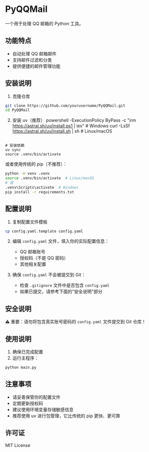 # PyQQMail

一个用于处理 QQ 邮箱的 Python 工具。

## 功能特点

- 自动处理 QQ 邮箱邮件
- 支持邮件过滤和分类
- 提供便捷的邮件管理功能

## 安装说明

1. 克隆仓库
```bash
git clone https://github.com/yourusername/PyQQMail.git
cd PyQQMail
```

2. 安装 uv（推荐）
powershell -ExecutionPolicy ByPass -c "irm https://astral.sh/uv/install.ps1 | iex" # Windows
curl -LsSf https://astral.sh/uv/install.sh | sh  # Linux/macOS
```

# 安装依赖
uv sync
source .venv/bin/activate
```

或者使用传统的 pip（不推荐）：
```bash
python -m venv .venv
source .venv/bin/activate  # Linux/macOS
# 或
.venv\Scripts\activate  # Windows
pip install -r requirements.txt
```

## 配置说明

1. 复制配置文件模板
```bash
cp config.yaml.template config.yaml
```

2. 编辑 `config.yaml` 文件，填入你的实际配置信息：
   - QQ 邮箱账号
   - 授权码（不是 QQ 密码）
   - 其他相关配置

3. 确保 `config.yaml` 不会被提交到 Git：
   - 检查 `.gitignore` 文件中是否包含 `config.yaml`
   - 如果已提交，请参考下面的"安全说明"部分

## 安全说明

⚠️ 重要：请勿将包含真实账号密码的 `config.yaml` 文件提交到 Git 仓库！

## 使用说明

1. 确保已完成配置
2. 运行主程序：
```bash
python main.py
```

## 注意事项

- 请妥善保管你的配置文件
- 定期更新授权码
- 建议使用环境变量存储敏感信息
- 推荐使用 uv 进行包管理，它比传统的 pip 更快、更可靠

## 许可证

MIT License
